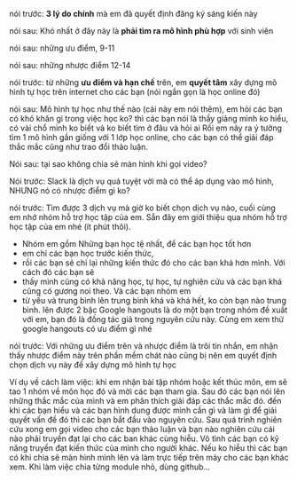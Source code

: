 nói trước: <b>3 lý do chính</b> mà em đã quyết định đăng ký sáng kiến này

nói sau: Khó nhất ở đây này là <b>phải tìm ra mô hình phù hợp</b> với sinh viên

nói sau: những ưu điểm, 9-11

nói sau: những nhược điểm 12-14

nói trước: từ những <b>ưu điểm và hạn chế</b> trên, em <b>quyết tâm</b> xây dựng mô hình tự học trên internet cho các bạn (nói ngắn gọn là học online đó)

nói sau: Mô hình tự học như thế nào (cái này em nói thêm), em hỏi các bạn có khó khăn gì trong việc học ko? thì các bạn nói là thầy giảng mình ko hiểu, có vài chổ mình ko biết và ko biết tìm ở đâu và hỏi ai
Rồi em nãy ra ý tưởng tìm 1 mô hình gần giống với 1 lớp học online, cho các bạn có thể giải đáp thắc mắc cũng như trao đổi thảo luận.

Nói sau: tại sao không chia sẽ màn hình khi gọi video?

Nói trước: Slack là dịch vụ quá tuyệt vời mà có thể áp dụng vào mô hình, NHƯNG nó có nhược điểm gì ko?

nói trước: Tìm được 3 dịch vụ mà giờ ko biết chọn dịch vụ nào, cuối cùng em nhớ nhóm hỗ trợ học tập của em.
Sẳn đây em giới thiệu qua nhóm hỗ trợ học tập của em nhé (ít phút thôi).
- Nhóm em gồm Những bạn học tệ nhất, để các bạn học tốt hơn 
- em chỉ các bạn học trước kiến thức, 
- rồi các bạn sẽ chỉ lại những kiến thức đó cho các ban khá hơn mình.
Với cách đó các bạn sẽ
- thấy mình cũng có khả năng học, tự học, tự nghiên cứu và các bạn khá cũng có gương noi theo.
Và các bạn nhóm em 
- từ yếu và trung bình lên trung bình khá và khá hết, ko còn bạn nào trung bình. lên được 2 bậc
Google hangouts là do một bạn trong nhóm đề xuất với em, bạn đó là đồng tác giả trong nguyên cứu này.
Cùng em xem thử google hangouts có ưu điểm gì nhé

nói trước: Với những ưu điểm trên và nhược điểm là trôi tin nhắn, em nhận thấy nhược điểm này trên phần mềm chát nào cũng bị nên em quyết định chọn dịch vụ này để xây dựng mô hình tự học

Ví dụ về cách làm việc:
khi em nhận bài tập nhóm hoặc kết thúc môn, em sẽ tao 1 nhóm về môn học đó và mời các bạn tham gia.
Sau đó các bạn nói lên những thắc mắc của mình và em phân thích giải đáp các thắc mắc đó.
đến khi các bạn hiểu và các bạn hình dung được mình cần gì và làm gì để giải quyết vấn đề đó thì các bạn bắt đầu vào nguyên cứu.
Sau quá trình nghiên cứu xong em gọi video cho các bạn thảo luận và bạn nào nghiên cứu cái nào phải truyền đạt lại cho các ban khác cùng hiễu.
Vô tình các bạn có kỹ năng truyền đạt kiến thức của mình cho người khác.
Nếu ko hiễu thì các bạn có khi chia sẽ màn hình mình lên và làm trực tiếp trên máy cho các bạn khác xem.
Khi làm việc chia từng module nhỏ, dùng github...
